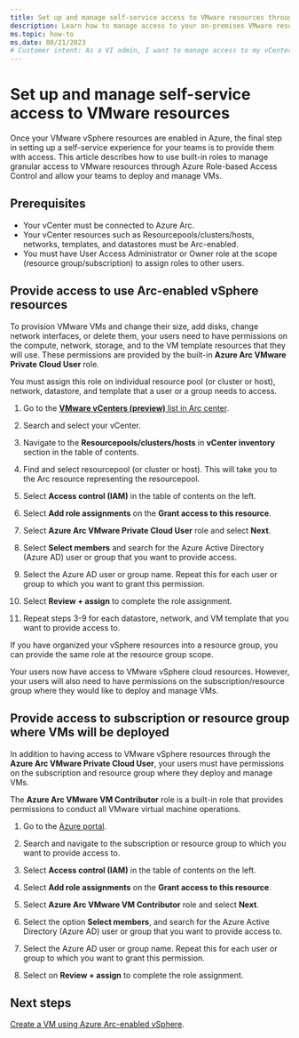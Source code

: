 ```yaml
---
title: Set up and manage self-service access to VMware resources through Azure RBAC
description: Learn how to manage access to your on-premises VMware resources through Azure Role-Based Access Control (RBAC). 
ms.topic: how-to
ms.date: 08/21/2023
# Customer intent: As a VI admin, I want to manage access to my vCenter resources in Azure so that I can keep environments secure
---
```


# Set up and manage self-service access to VMware resources

Once your VMware vSphere resources are enabled in Azure, the final step in setting up a self-service experience for your teams is to provide them with access. This article describes how to use built-in roles to manage granular access to VMware resources through Azure Role-based Access Control and allow your teams to deploy and manage VMs.

## Prerequisites

- Your vCenter must be connected to Azure Arc.
- Your vCenter resources such as Resourcepools/clusters/hosts, networks, templates, and datastores must be Arc-enabled.
- You must have User Access Administrator or Owner role at the scope (resource group/subscription) to assign roles to other users.


## Provide access to use Arc-enabled vSphere resources

To provision VMware VMs and change their size, add disks, change network interfaces, or delete them, your users need to have permissions on the compute, network, storage, and to the VM template resources that they will use. These permissions are provided by the built-in **Azure Arc VMware Private Cloud User** role. 

You must assign this role on individual resource pool (or cluster or host), network, datastore, and template that a user or a group needs to access.   

1. Go to the [**VMware vCenters (preview)** list in Arc center](https://portal.azure.com/#view/Microsoft_Azure_HybridCompute/AzureArcCenterBlade/~/vCenter).

2. Search and select your vCenter. 

3. Navigate to the **Resourcepools/clusters/hosts** in **vCenter inventory** section in the table of contents.

3. Find and select resourcepool (or cluster or host). This will take you to the Arc resource representing the resourcepool.

4. Select **Access control (IAM)** in the table of contents on the left.

5. Select **Add role assignments** on the **Grant access to this resource**.

6. Select **Azure Arc VMware Private Cloud User** role and select **Next**.

7. Select **Select members** and search for the Azure Active Directory (Azure AD) user or group that you want to provide access.

8. Select the Azure AD user or group name. Repeat this for each user or group to which you want to grant this permission.

9. Select **Review + assign** to complete the role assignment. 

10. Repeat steps 3-9 for each datastore, network, and VM template that you want to provide access to. 

If you have organized your vSphere resources into a resource group, you can provide the same role at the resource group scope. 

Your users now have access to VMware vSphere cloud resources. However, your users will also need to have permissions on the subscription/resource group where they would like to deploy and manage VMs. 

## Provide access to subscription or resource group where VMs will be deployed

In addition to having access to VMware vSphere resources through the **Azure Arc VMware Private Cloud User**, your users must have permissions on the subscription and resource group where they deploy and manage VMs. 

The **Azure Arc VMware VM Contributor** role is a built-in role that provides permissions to conduct all VMware virtual machine operations. 

1. Go to the [Azure portal](https://portal.azure.com/).

2. Search and navigate to the subscription or resource group to which you want to provide access to. 

3. Select **Access control (IAM)** in the table of contents on the left.

4. Select **Add role assignments** on the **Grant access to this resource**.

5. Select **Azure Arc VMware VM Contributor** role and select **Next**.

6. Select the option **Select members**, and search for the Azure Active Directory (Azure AD) user or group that you want to provide access to.

8. Select the Azure AD user or group name. Repeat this for each user or group to which you want to grant this permission.

9. Select on **Review + assign** to complete the role assignment. 


## Next steps

[Create a VM using Azure Arc-enabled vSphere](quick-start-create-a-vm.md).

